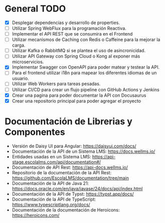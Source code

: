 # General TODO
- [x] Desplegar dependencias y desarrollo de properties.
- [ ] Utilizar Spring WebFlux para la programación Reactiva.
- [ ] Implementar el API REST que se consumira en el Frontend
- [ ] Utilizar mecanismos de Caching con Redis o Caffeine para la mejorar la carga.
- [ ] Utilizar Kafka o RabbitMQ si se plantea el uso de asincronicidad.
- [ ] Utilizar API Gateway con Spring Cloud o Kong al exponer más microservicios.
- [x] Implementar Swagger con OpenAPI para poder matear y testear la API.
- [ ] Para el frontend utilizar i18n para mapear los diferentes idiomas de un usuario.
- [ ] Utilizar Web Workers para tareas pesadas.
- [ ] Utilizar CI/CD para crear un flujo pipeline con GitHub Actions y Jenkins
- [x] Crear una pagina para poder documentar la API con Docusaurus
- [x] Crear una repositorio principal para poder agregar el proyecto

# Documentación de Librerias y Componentes
- Versión de Daisy UI para Angular: https://daisyui.com/docs/
- Documentación de la API de un Sistema LMS: https://docs.wellms.io/
- Entidades usadas en un Sistema LMS: https://api-stage.escolalms.com/api/documentation#/
- Documentación de API Rest: https://api-docs.wellms.io/
- Repositorio de la documentación de la API Rest: https://github.com/EscolaLMS/documentation/tree/main
- Documentación de la API de Java 21: https://docs.oracle.com/en/java/javase/24/docs/api/index.html
- Documentación de la API de Typst: https://typst.app/docs/
- Documentación de la API de TypeScript: https://www.typescriptlang.org/docs/ 
- Documentación de la documentación de Heroicons: https://heroicons.com/